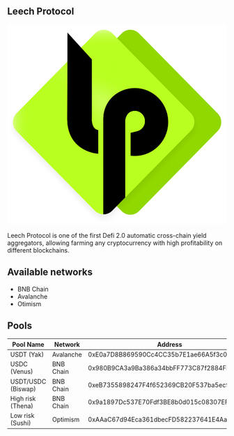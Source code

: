 <!-- ABOUT THE PROJECT -->

## Leech Protocol

[![Product Logo Screen Shot][product-logo]](https://www.leechprotocol.com)

<!-- MARKDOWN LINKS & IMAGES -->

[product-logo]: images/favicon.svg

Leech Protocol is one of the first Defi 2.0 automatic cross-chain yield aggregators, allowing farming any cryptocurrency with high profitability on different blockchains.

## Available networks
- BNB Chain
- Avalanche
- Otimism

## Pools

| Pool Name           | Network       | Address                                    |
| ------------------- | ------------- | -------------------------------------------|
| USDT (Yak)          | Avalanche     | 0xE0a7D8B869590Cc4CC35b7E1ae66A5f3c03255D3 |
| USDC (Venus)        | BNB Chain     | 0x980B9CA3a9Ba386a34bbFF773C87f2884Fb57742 |
| USDT/USDC (Biswap)  | BNB Chain     | 0xeB7355898247F4f652369CB20F537ba5ec9ED7BE |
| High risk (Thena)   | BNB Chain     | 0x9a1897Dc537E70Fdf3BE8b0d015c08307EF5fC06 |
| Low risk (Sushi)    | Optimism      | 0xAAaC67d94Eca361dbecFD582237641E4AaCecF7f |
